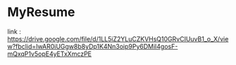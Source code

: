 # MyResume
link : https://drive.google.com/file/d/1LL5iZ2YLuCZKVHsQ10GRvCIUuvB1_o_X/view?fbclid=IwAR0iUGgw8b8yDp1K4Nn3oip9Py6DMil4gosF-mQxqP1v5opE4yETxXmczPE
